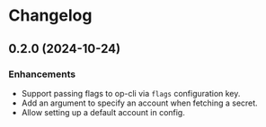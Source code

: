 # Changelog

## 0.2.0 (2024-10-24)

### Enhancements
  * Support passing flags to op-cli via `flags` configuration key.
  * Add an argument to specify an account when fetching a secret.
  * Allow setting up a default account in config.
